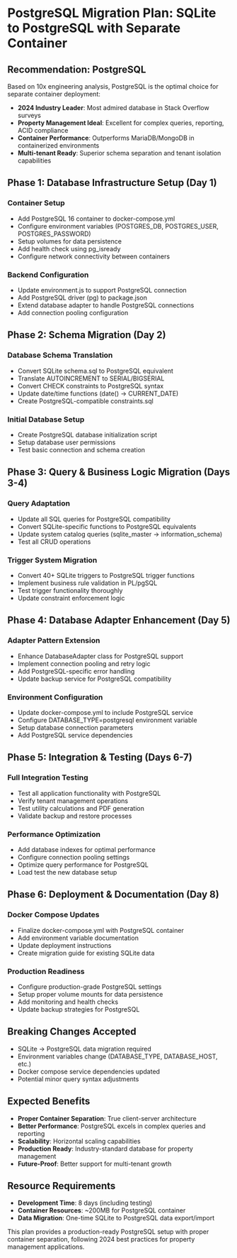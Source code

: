 # PostgreSQL Migration Plan: SQLite to PostgreSQL with Separate Container

## Recommendation: PostgreSQL

Based on 10x engineering analysis, PostgreSQL is the optimal choice for separate container deployment:

- **2024 Industry Leader**: Most admired database in Stack Overflow surveys
- **Property Management Ideal**: Excellent for complex queries, reporting, ACID compliance
- **Container Performance**: Outperforms MariaDB/MongoDB in containerized environments
- **Multi-tenant Ready**: Superior schema separation and tenant isolation capabilities

## Phase 1: Database Infrastructure Setup (Day 1)

### Container Setup

- Add PostgreSQL 16 container to docker-compose.yml
- Configure environment variables (POSTGRES_DB, POSTGRES_USER, POSTGRES_PASSWORD)
- Setup volumes for data persistence
- Add health check using pg_isready
- Configure network connectivity between containers

### Backend Configuration

- Update environment.js to support PostgreSQL connection
- Add PostgreSQL driver (pg) to package.json
- Extend database adapter to handle PostgreSQL connections
- Add connection pooling configuration

## Phase 2: Schema Migration (Day 2)

### Database Schema Translation

- Convert SQLite schema.sql to PostgreSQL equivalent
- Translate AUTOINCREMENT to SERIAL/BIGSERIAL
- Convert CHECK constraints to PostgreSQL syntax
- Update date/time functions (date() → CURRENT_DATE)
- Create PostgreSQL-compatible constraints.sql

### Initial Database Setup

- Create PostgreSQL database initialization script
- Setup database user permissions
- Test basic connection and schema creation

## Phase 3: Query & Business Logic Migration (Days 3-4)

### Query Adaptation

- Update all SQL queries for PostgreSQL compatibility
- Convert SQLite-specific functions to PostgreSQL equivalents
- Update system catalog queries (sqlite_master → information_schema)
- Test all CRUD operations

### Trigger System Migration

- Convert 40+ SQLite triggers to PostgreSQL trigger functions
- Implement business rule validation in PL/pgSQL
- Test trigger functionality thoroughly
- Update constraint enforcement logic

## Phase 4: Database Adapter Enhancement (Day 5)

### Adapter Pattern Extension

- Enhance DatabaseAdapter class for PostgreSQL support
- Implement connection pooling and retry logic
- Add PostgreSQL-specific error handling
- Update backup service for PostgreSQL compatibility

### Environment Configuration

- Update docker-compose.yml to include PostgreSQL service
- Configure DATABASE_TYPE=postgresql environment variable
- Setup database connection parameters
- Add PostgreSQL service dependencies

## Phase 5: Integration & Testing (Days 6-7)

### Full Integration Testing

- Test all application functionality with PostgreSQL
- Verify tenant management operations
- Test utility calculations and PDF generation
- Validate backup and restore processes

### Performance Optimization

- Add database indexes for optimal performance
- Configure connection pooling settings
- Optimize query performance for PostgreSQL
- Load test the new database setup

## Phase 6: Deployment & Documentation (Day 8)

### Docker Compose Updates

- Finalize docker-compose.yml with PostgreSQL container
- Add environment variable documentation
- Update deployment instructions
- Create migration guide for existing SQLite data

### Production Readiness

- Configure production-grade PostgreSQL settings
- Setup proper volume mounts for data persistence
- Add monitoring and health checks
- Update backup strategies for PostgreSQL

## Breaking Changes Accepted

- SQLite → PostgreSQL data migration required
- Environment variables change (DATABASE_TYPE, DATABASE_HOST, etc.)
- Docker compose service dependencies updated
- Potential minor query syntax adjustments

## Expected Benefits

- **Proper Container Separation**: True client-server architecture
- **Better Performance**: PostgreSQL excels in complex queries and reporting
- **Scalability**: Horizontal scaling capabilities
- **Production Ready**: Industry-standard database for property management
- **Future-Proof**: Better support for multi-tenant growth

## Resource Requirements

- **Development Time**: 8 days (including testing)
- **Container Resources**: ~200MB for PostgreSQL container
- **Data Migration**: One-time SQLite to PostgreSQL data export/import

This plan provides a production-ready PostgreSQL setup with proper container separation, following 2024 best practices for property management applications.